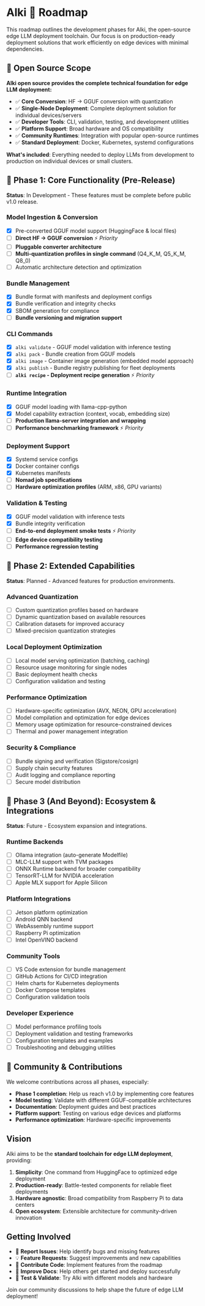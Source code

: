 # Alki 🌊 Roadmap

This roadmap outlines the development phases for Alki, the open-source edge LLM deployment toolchain. Our focus is on production-ready deployment solutions that work efficiently on edge devices with minimal dependencies.

## 🎯 Open Source Scope

**Alki open source provides the complete technical foundation for edge LLM deployment:**

- ✅ **Core Conversion**: HF → GGUF conversion with quantization
- ✅ **Single-Node Deployment**: Complete deployment solution for individual devices/servers
- ✅ **Developer Tools**: CLI, validation, testing, and development utilities  
- ✅ **Platform Support**: Broad hardware and OS compatibility
- ✅ **Community Runtimes**: Integration with popular open-source runtimes
- ✅ **Standard Deployment**: Docker, Kubernetes, systemd configurations

**What's included**: Everything needed to deploy LLMs from development to production on individual devices or small clusters.

## 🎯 Phase 1: Core Functionality (Pre-Release)

**Status**: In Development - These features must be complete before public v1.0 release.

### Model Ingestion & Conversion
- [x] Pre-converted GGUF model support (HuggingFace & local files)
- [ ] **Direct HF → GGUF conversion** ⚡ *Priority*
- [ ] **Pluggable converter architecture**
- [ ] **Multi-quantization profiles in single command** (Q4_K_M, Q5_K_M, Q8_0)
- [ ] Automatic architecture detection and optimization

### Bundle Management
- [x] Bundle format with manifests and deployment configs
- [x] Bundle verification and integrity checks
- [x] SBOM generation for compliance
- [ ] **Bundle versioning and migration support**

### CLI Commands
- [x] `alki validate` - GGUF model validation with inference testing
- [x] `alki pack` - Bundle creation from GGUF models
- [x] `alki image` - Container image generation (embedded model approach)
- [x] `alki publish` - Bundle registry publishing for fleet deployments
- [ ] **`alki recipe` - Deployment recipe generation** ⚡ *Priority*

### Runtime Integration
- [x] GGUF model loading with llama-cpp-python
- [x] Model capability extraction (context, vocab, embedding size)
- [ ] **Production llama-server integration and wrapping**
- [ ] **Performance benchmarking framework** ⚡ *Priority*

### Deployment Support
- [x] Systemd service configs
- [x] Docker container configs  
- [x] Kubernetes manifests
- [ ] **Nomad job specifications**
- [ ] **Hardware optimization profiles** (ARM, x86, GPU variants)

### Validation & Testing
- [x] GGUF model validation with inference tests
- [x] Bundle integrity verification
- [ ] **End-to-end deployment smoke tests** ⚡ *Priority*
- [ ] **Edge device compatibility testing**
- [ ] **Performance regression testing**

## 🚀 Phase 2: Extended Capabilities

**Status**: Planned - Advanced features for production environments.

### Advanced Quantization
- [ ] Custom quantization profiles based on hardware
- [ ] Dynamic quantization based on available resources
- [ ] Calibration datasets for improved accuracy
- [ ] Mixed-precision quantization strategies

### Local Deployment Optimization
- [ ] Local model serving optimization (batching, caching)
- [ ] Resource usage monitoring for single nodes
- [ ] Basic deployment health checks
- [ ] Configuration validation and testing

### Performance Optimization
- [ ] Hardware-specific optimization (AVX, NEON, GPU acceleration)
- [ ] Model compilation and optimization for edge devices
- [ ] Memory usage optimization for resource-constrained devices
- [ ] Thermal and power management integration

### Security & Compliance
- [ ] Bundle signing and verification (Sigstore/cosign)
- [ ] Supply chain security features
- [ ] Audit logging and compliance reporting
- [ ] Secure model distribution

## 🔌 Phase 3 (And Beyond): Ecosystem & Integrations

**Status**: Future - Ecosystem expansion and integrations.

### Runtime Backends
- [ ] Ollama integration (auto-generate Modelfile)
- [ ] MLC-LLM support with TVM packages
- [ ] ONNX Runtime backend for broader compatibility
- [ ] TensorRT-LLM for NVIDIA acceleration
- [ ] Apple MLX support for Apple Silicon

### Platform Integrations
- [ ] Jetson platform optimization
- [ ] Android QNN backend
- [ ] WebAssembly runtime support
- [ ] Raspberry Pi optimization
- [ ] Intel OpenVINO backend

### Community Tools
- [ ] VS Code extension for bundle management
- [ ] GitHub Actions for CI/CD integration
- [ ] Helm charts for Kubernetes deployments
- [ ] Docker Compose templates
- [ ] Configuration validation tools

### Developer Experience
- [ ] Model performance profiling tools
- [ ] Deployment validation and testing frameworks
- [ ] Configuration templates and examples
- [ ] Troubleshooting and debugging utilities

## 🎪 Community & Contributions

We welcome contributions across all phases, especially:

- **Phase 1 completion**: Help us reach v1.0 by implementing core features
- **Model testing**: Validate with different GGUF-compatible architectures
- **Documentation**: Deployment guides and best practices
- **Platform support**: Testing on various edge devices and platforms
- **Performance optimization**: Hardware-specific improvements

## Vision

Alki aims to be the **standard toolchain for edge LLM deployment**, providing:

1. **Simplicity**: One command from HuggingFace to optimized edge deployment
2. **Production-ready**: Battle-tested components for reliable fleet deployments  
3. **Hardware agnostic**: Broad compatibility from Raspberry Pi to data centers
4. **Open ecosystem**: Extensible architecture for community-driven innovation

## Getting Involved

- 🐛 **Report Issues**: Help identify bugs and missing features
- 💡 **Feature Requests**: Suggest improvements and new capabilities
- 🔧 **Contribute Code**: Implement features from the roadmap
- 📖 **Improve Docs**: Help others get started and deploy successfully
- 🧪 **Test & Validate**: Try Alki with different models and hardware

Join our community discussions to help shape the future of edge LLM deployment!